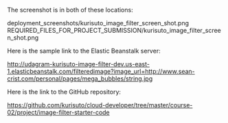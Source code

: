 
The screenshot is in both of these locations:

deployment_screenshots/kurisuto_image_filter_screen_shot.png
REQUIRED_FILES_FOR_PROJECT_SUBMISSION/kurisuto_image_filter_screen_shot.png


Here is the sample link to the Elastic Beanstalk server:

http://udagram-kurisuto-image-filter-dev.us-east-1.elasticbeanstalk.com/filteredimage?image_url=http://www.sean-crist.com/personal/pages/mega_bubbles/string.jpg



Here is the link to the GitHub repository:

https://github.com/kurisuto/cloud-developer/tree/master/course-02/project/image-filter-starter-code



